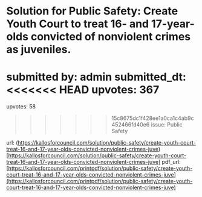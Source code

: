 # Solution for Public Safety: Create Youth Court to treat 16- and 17-year-olds convicted of nonviolent crimes as juveniles. #

submitted by: admin
submitted_dt: 
<<<<<<< HEAD
upvotes: 367
=======
upvotes: 58
>>>>>>> 15c8675dc1f428ee1a0ca1c4ab9c452466fd40e6
issue: Public Safety



url: (https://kallosforcouncil.com/solution/public-safety/create-youth-court-treat-16-and-17-year-olds-convicted-nonviolent-crimes-juve)[https://kallosforcouncil.com/solution/public-safety/create-youth-court-treat-16-and-17-year-olds-convicted-nonviolent-crimes-juve]
pdf_url: [https://kallosforcouncil.com/printpdf/solution/public-safety/create-youth-court-treat-16-and-17-year-olds-convicted-nonviolent-crimes-juve](https://kallosforcouncil.com/printpdf/solution/public-safety/create-youth-court-treat-16-and-17-year-olds-convicted-nonviolent-crimes-juve)